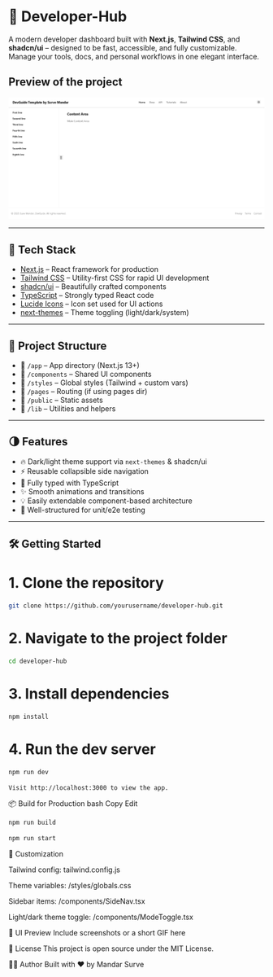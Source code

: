 # 🧠 Developer-Hub

A modern developer dashboard built with **Next.js**, **Tailwind CSS**, and **shadcn/ui** – designed to be fast, accessible, and fully customizable. Manage your tools, docs, and personal workflows in one elegant interface.


## Preview of the project
![screenshot](./public/preview-image3.png)



---

## 🚀 Tech Stack

- [Next.js](https://nextjs.org/) – React framework for production
- [Tailwind CSS](https://tailwindcss.com/) – Utility-first CSS for rapid UI development
- [shadcn/ui](https://ui.shadcn.com/) – Beautifully crafted components
- [TypeScript](https://www.typescriptlang.org/) – Strongly typed React code
- [Lucide Icons](https://lucide.dev/) – Icon set used for UI actions
- [next-themes](https://github.com/pacocoursey/next-themes) – Theme toggling (light/dark/system)

---

## 📂 Project Structure

- 📂 `/app` – App directory (Next.js 13+)
- 📂 `/components` – Shared UI components
- 📂 `/styles` – Global styles (Tailwind + custom vars)
- 📂 `/pages` – Routing (if using pages dir)
- 📂 `/public` – Static assets
- 📂 `/lib` – Utilities and helpers

---
## 🌗 Features

- 🔥 Dark/light theme support via `next-themes` & shadcn/ui
- ⚡ Reusable collapsible side navigation
- 🧩 Fully typed with TypeScript
- ✨ Smooth animations and transitions
- 💡 Easily extendable component-based architecture
- 🧪 Well-structured for unit/e2e testing

---

## 🛠️ Getting Started


# 1. Clone the repository
```bash
git clone https://github.com/yourusername/developer-hub.git

```
# 2. Navigate to the project folder
```bash
cd developer-hub
```
# 3. Install dependencies
```bash
npm install
```
# 4. Run the dev server
```bash
npm run dev

```
```bash
Visit http://localhost:3000 to view the app.
```
📦 Build for Production
bash
Copy
Edit

```bash
npm run build
```

```bash
npm run start

```
🔧 Customization

Tailwind config: tailwind.config.js

Theme variables: /styles/globals.css

Sidebar items: /components/SideNav.tsx

Light/dark theme toggle: /components/ModeToggle.tsx

📸 UI Preview
Include screenshots or a short GIF here

📄 License
This project is open source under the MIT License.

🙋‍♂️ Author
Built with ❤️ by Mandar Surve

